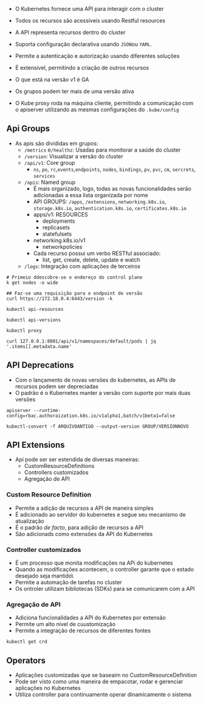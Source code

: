 - O Kubernetes fornece uma API para interagir com o cluster
- Todos os recursos são acessíveis usando Restful resources
- A API representa recursos dentro do cluster
- Suporta configuração declarativa usando `JSON`ou `YAML`.
- Permite a autenticação e autorização usando diferentes soluções
- É extensível, permitindo a criação de outros recursos
- O que está na versão v1 é GA
- Os grupos podem ter mais de uma versão ativa

- O Kube proxy roda na máquina cliente, permitindo a comunicação com o apiserver utilizando as mesmas configurações do `.kube/config`
## Api Groups

- As apis são divididas em grupos:
	- `/metrics` e`/healthz`: Usadas para monitorar a saúde do cluster
	- `/version`: Visualizar a versão do cluster
	- `/api/v1`: Core group
		- `ns`, `po`, `rc`,`events`,`endpoints`, `nodes`, `bindings`, `pv`, `pvc`, `cm`, `sercrets`, `services`
	- `/apis`: Named group
		- É mais organizado, logo, todas as novas funcionalidades serão adicionadas a essa lista organizada por nome
		- API GROUPS: `/apps`, `/extensions`, `networking.k8s.io`, `storage.k8s.io`, `authentication.k8s.io`, `certificates.k8s.io`
		- apps/v1: RESOURCES
			- deployments
			- replicasets
			- statefulsets
		- networking.k8s.io/v1
			- networkpolicies
		- Cada recurso possui um verbo RESTful associado:
			- list, get, create, delete, update e watch
	- `/logs`: Integração com aplicações de terceiros

```shell title:"Recupera a versão usando uma requisição HTTP"
# Primeio ddescobre-se o endereço do control plane
k get nodes -o wide

## Faz-se uma requisição para o endpoint de versão
curl https://172.18.0.4:6443/version -k
```


```shell title:"Recupera a lista de recursos disponíveis para criação no cluster"
kubectl api-resources
```

```shell title:"Retorna todas as versões dos recursos intalados"
kubectl api-versions
```

```shell title:"Acessar o endpoint do kubeapiserver com as configurações de kubeconfig"
kubectl proxy
```

```shell
curl 127.0.0.1:8001/api/v1/namespaces/default/pods | jq '.items[].metadata.name'
```


## API Deprecations

- Com o lançamento de novas versões do kubernetes, as APIs de recursos podem ser depreciadas
- O padrão é o Kubernetes manter a versão com suporte por mais duas versões

```shell title:"Habilita a uma versão/Desabilita uma versão"
apiserver --runtime-config=rbac.authoraization.k8s.io/v1alpha1,batch/v1beta1=false
```


```shell
kubectl-convert -f ARQUIVOANTIGO --output-version GROUP/VERSIONNOVO
```
## API Extensions

 - Api pode ser ser estendida de diversas maneiras:
	 - CustomResourceDefinitions
	 - Controllers customizados
	 - Agregação de  API
### Custom Resource Definition

- Permite a adição de recursos a API de maneira simples
- É adicionado ao servidor do kubernetes e segue seu mecanismo de atualização
- É o padrão _de facto_, para adição de recursos a API
- São adicionads como extensões da API do Kubernetes
### Controller customizados

- É um processo que monita modificações na APi do kubernetes
- Quando as modificações acontecem, o controller garante que o estado desejado seja mantido\
- Permite a automação de tarefas no cluster
- Os ontroler utilizam bibliotecas (SDKs) para se comunicarem com a API

### Agregação de API

- Adiciona funcionalidades a API do Kubernetes por extensão
- Permite um alto nível de cuustomização
- Permite a integração de recursos de diferentes fontes


```shell
kubectl get crd
```
## Operators

- Aplicações customizadas que se baseaim no CustomResourceDefinition
- Pode ser visto como uma maneira de empacotar, rodar e gerenciar aplicações no Kubernetes
- Utiliza controller para continuamente  operar dinamicamente o sistema